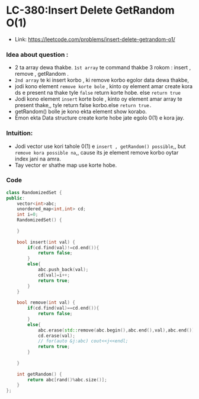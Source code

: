 # LC-380:Insert Delete GetRandom O(1)
- Link: https://leetcode.com/problems/insert-delete-getrandom-o1/

### Idea about question :

- 2 ta array dewa thakbe. `1st array` te command thakbe 3 rokom : insert , remove , getRandom .
- `2nd array` te ki insert korbo , ki remove korbo egolor data dewa thakbe,
- jodi kono element `remove korte bole` , kinto oy element amar create kora ds e present na thake tyle `false` return korte hobe. else `return true`
- Jodi kono element `insert` korte bole , kinto oy element amar array te present thake,, tyle return false korbo.else `return true.`
- getRandom() bolle je kono ekta element show korabo.
- Emon ekta Data structure create korte hobe jate egolo 0(1) e kora jay.

### Intuition:

- Jodi vector use kori tahole 0(1) e `insert , getRandom() possible`,, but `remove kora possible na`,, cause its je element remove korbo oytar index jani na amra.
- Tay vector er shathe  map use korte hobe.

### Code
```C++
class RandomizedSet {
public:
    vector<int>abc;
    unordered_map<int,int> cd;
    int i=0;
    RandomizedSet() {
        
    }
    
    bool insert(int val) {
        if(cd.find(val)!=cd.end()){
            return false;
        }
        else{
            abc.push_back(val);
            cd[val]=i++;
            return true;
        }
    }
    
    bool remove(int val) {
        if(cd.find(val)==cd.end()){
            return false;
        }
        else{
            abc.erase(std::remove(abc.begin(),abc.end(),val),abc.end());
            cd.erase(val);
            // for(auto &j:abc) cout<<j<<endl;
            return true;
        }
        
    }
    
    int getRandom() {
        return abc[rand()%abc.size()];
    }
};


```


